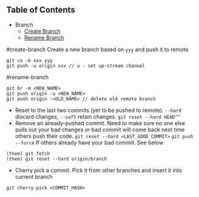 ## Table of Contents

* Branch
  * [Create Branch](#create-branch)
  * [Rename Branch](#rename-branch)

#create-branch
Create a new branch based on `yyy` and push it to remote 
```
git co -b xxx yyy
git push -u origin xxx // u - set up-stream channel
```
#rename-branch
```
git br -m <NEW_NAME>
git push origin -u <NEW_NAME>
git push origin :<OLD_NAME> // delete old remote branch
```
* Reset to the last two commits (yet to be pushed to remote). `--hard` discard changes, `--soft` retain changes.
```git reset --hard HEAD^^```
* Remove an already-pushed commit. Need to make sure no one else pulls out your bad changes or bad commit will come back
next time others push their code.
`git reset --hard <LAST_GOOD_COMMIT>`
`git push --force`
If others already have your bad commit. See below
```
(them) git fetch
(them) git reset --hard origin/branch
```
* Cherry pick a commit. Pick it from other branches and insert it into current branch
```
git cherry-pick <COMMIT_HASH>
```
